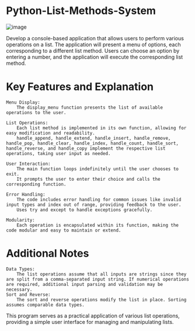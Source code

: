 # Python-List-Methods-System

![image](https://github.com/user-attachments/assets/962a0cc4-537e-46a3-9581-6daf4a185d8b)


Develop a console-based application that allows users to perform various operations on a list. The application will present a menu of options, each corresponding to a different list method. Users can choose an option by entering a number, and the application will execute the corresponding list method.


# Key Features and Explanation

    Menu Display:
        The display_menu function presents the list of available operations to the user.

    List Operations:
        Each list method is implemented in its own function, allowing for easy modification and readability.
        handle_append, handle_extend, handle_insert, handle_remove, handle_pop, handle_clear, handle_index, handle_count, handle_sort, handle_reverse, and handle_copy implement the respective list operations, taking user input as needed.

    User Interaction:
        The main function loops indefinitely until the user chooses to exit.
        It prompts the user to enter their choice and calls the corresponding function.

    Error Handling:
        The code includes error handling for common issues like invalid input types and index out of range, providing feedback to the user.
        Uses try and except to handle exceptions gracefully.

    Modularity:
        Each operation is encapsulated within its function, making the code modular and easy to maintain or extend.

# Additional Notes

    Data Types:
        The list operations assume that all inputs are strings since they are split from a comma-separated input string. If numerical operations are required, additional input parsing and validation may be necessary.
    Sort and Reverse:
        The sort and reverse operations modify the list in place. Sorting assumes comparable data types.

This program serves as a practical application of various list operations, providing a simple user interface for managing and manipulating lists.
